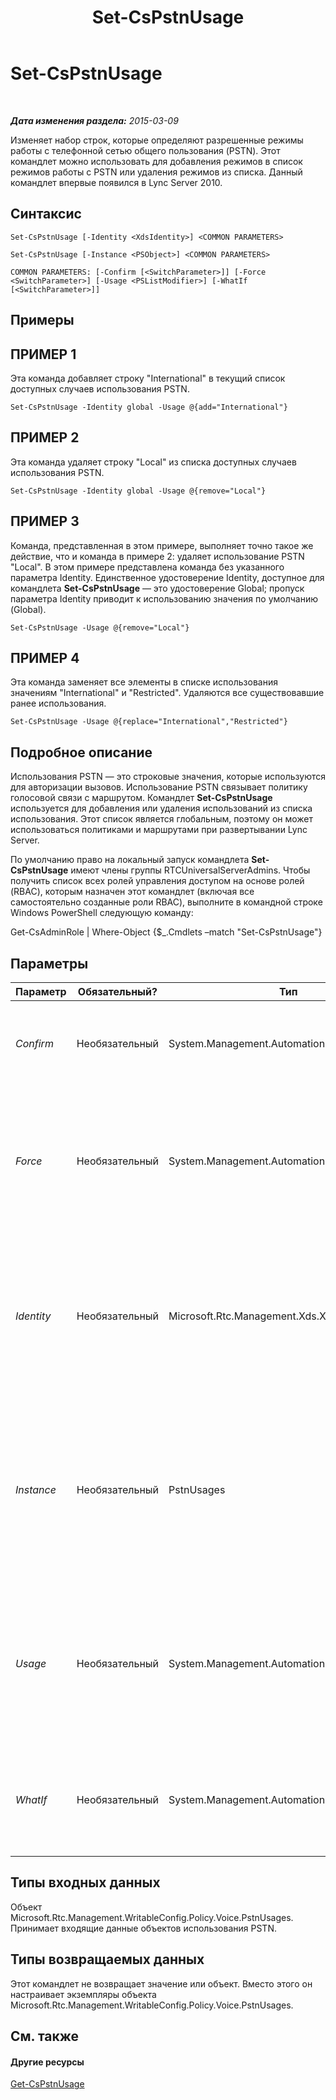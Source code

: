 ﻿---
title: Set-CsPstnUsage
TOCTitle: Set-CsPstnUsage
ms:assetid: ecba9ed6-4845-4035-933e-0c540d530b72
ms:mtpsurl: https://technet.microsoft.com/ru-ru/library/Gg399069(v=OCS.15)
ms:contentKeyID: 49311570
ms.date: 05/19/2016
mtps_version: v=OCS.15
ms.translationtype: HT
---

# Set-CsPstnUsage

 

_**Дата изменения раздела:** 2015-03-09_

Изменяет набор строк, которые определяют разрешенные режимы работы с телефонной сетью общего пользования (PSTN). Этот командлет можно использовать для добавления режимов в список режимов работы с PSTN или удаления режимов из списка. Данный командлет впервые появился в Lync Server 2010.

## Синтаксис

    Set-CsPstnUsage [-Identity <XdsIdentity>] <COMMON PARAMETERS>

    Set-CsPstnUsage [-Instance <PSObject>] <COMMON PARAMETERS>

    COMMON PARAMETERS: [-Confirm [<SwitchParameter>]] [-Force <SwitchParameter>] [-Usage <PSListModifier>] [-WhatIf [<SwitchParameter>]]

## Примеры

## ПРИМЕР 1

Эта команда добавляет строку "International" в текущий список доступных случаев использования PSTN.

    Set-CsPstnUsage -Identity global -Usage @{add="International"}

## ПРИМЕР 2

Эта команда удаляет строку "Local" из списка доступных случаев использования PSTN.

    Set-CsPstnUsage -Identity global -Usage @{remove="Local"}

## ПРИМЕР 3

Команда, представленная в этом примере, выполняет точно такое же действие, что и команда в примере 2: удаляет использование PSTN "Local". В этом примере представлена команда без указанного параметра Identity. Единственное удостоверение Identity, доступное для командлета **Set-CsPstnUsage** — это удостоверение Global; пропуск параметра Identity приводит к использованию значения по умолчанию (Global).

    Set-CsPstnUsage -Usage @{remove="Local"}

## ПРИМЕР 4

Эта команда заменяет все элементы в списке использования значениям "International" и "Restricted". Удаляются все существовавшие ранее использования.

    Set-CsPstnUsage -Usage @{replace="International","Restricted"}

## Подробное описание

Использования PSTN — это строковые значения, которые используются для авторизации вызовов. Использование PSTN связывает политику голосовой связи с маршрутом. Командлет **Set-CsPstnUsage** используется для добавления или удаления использований из списка использования. Этот список является глобальным, поэтому он может использоваться политиками и маршрутами при развертывании Lync Server.

По умолчанию право на локальный запуск командлета **Set-CsPstnUsage** имеют члены группы RTCUniversalServerAdmins. Чтобы получить список всех ролей управления доступом на основе ролей (RBAC), которым назначен этот командлет (включая все самостоятельно созданные роли RBAC), выполните в командной строке Windows PowerShell следующую команду:

Get-CsAdminRole | Where-Object {$\_.Cmdlets –match "Set-CsPstnUsage"}

## Параметры


<table>
<colgroup>
<col style="width: 25%" />
<col style="width: 25%" />
<col style="width: 25%" />
<col style="width: 25%" />
</colgroup>
<thead>
<tr class="header">
<th>Параметр</th>
<th>Обязательный?</th>
<th>Тип</th>
<th>Описание</th>
</tr>
</thead>
<tbody>
<tr class="odd">
<td><p><em>Confirm</em></p></td>
<td><p>Необязательный</p></td>
<td><p>System.Management.Automation.SwitchParameter</p></td>
<td><p>Запрашивает подтверждение перед выполнением команды.</p></td>
</tr>
<tr class="even">
<td><p><em>Force</em></p></td>
<td><p>Необязательный</p></td>
<td><p>System.Management.Automation.SwitchParameter</p></td>
<td><p>Подавляет все запросы на подтверждение, которые в противном случае будут отображаться перед применением изменений.</p></td>
</tr>
<tr class="odd">
<td><p><em>Identity</em></p></td>
<td><p>Необязательный</p></td>
<td><p>Microsoft.Rtc.Management.Xds.XdsIdentity</p></td>
<td><p>Область применения этих параметров. Для этого командлета всегда используется значение Global удостоверения Identity.</p></td>
</tr>
<tr class="even">
<td><p><em>Instance</em></p></td>
<td><p>Необязательный</p></td>
<td><p>PstnUsages</p></td>
<td><p>Ссылка на объект использования ТСОП. Этот объект должен иметь тип PstnUsages; его можно получить путем вызова командлета <strong>Get-CsPstnUsage</strong>.</p></td>
</tr>
<tr class="odd">
<td><p><em>Usage</em></p></td>
<td><p>Необязательный</p></td>
<td><p>System.Management.Automation.PSListModifier</p></td>
<td><p>Содержит список строк разрешенного использования. В качестве этих элементов могут использоваться любые строковые параметры.</p></td>
</tr>
<tr class="even">
<td><p><em>WhatIf</em></p></td>
<td><p>Необязательный</p></td>
<td><p>System.Management.Automation.SwitchParameter</p></td>
<td><p>Описывает, что произойдет при выполнении команды без реального выполнения команды.</p></td>
</tr>
</tbody>
</table>


## Типы входных данных

Объект Microsoft.Rtc.Management.WritableConfig.Policy.Voice.PstnUsages. Принимает входящие данные объектов использования PSTN.

## Типы возвращаемых данных

Этот командлет не возвращает значение или объект. Вместо этого он настраивает экземпляры объекта Microsoft.Rtc.Management.WritableConfig.Policy.Voice.PstnUsages.

## См. также

#### Другие ресурсы

[Get-CsPstnUsage](get-cspstnusage.md)

